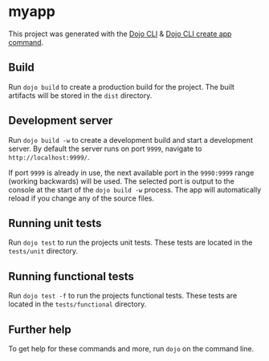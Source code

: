 # myapp

This project was generated with the [Dojo CLI](https://github.com/dojo/cli) & [Dojo CLI create app command](https://github.com/dojo/cli-create-app).

## Build

Run `dojo build` to create a production build for the project. The built artifacts will be stored in the `dist` directory.

## Development server

Run `dojo build -w` to create a development build and start a development server. By default the server runs on port `9999`, navigate to `http://localhost:9999/`.

If port `9999` is already in use, the next available port in the `9990:9999` range (working backwards) will be used. The selected port is output to the console at the start of the `dojo build -w` process. The app will automatically reload if you change any of the source files.

## Running unit tests

Run `dojo test` to run the projects unit tests. These tests are located in the `tests/unit` directory.

## Running functional tests

Run `dojo test -f` to run the projects functional tests. These tests are located in the `tests/functional` directory.

## Further help

To get help for these commands and more, run `dojo` on the command line.
